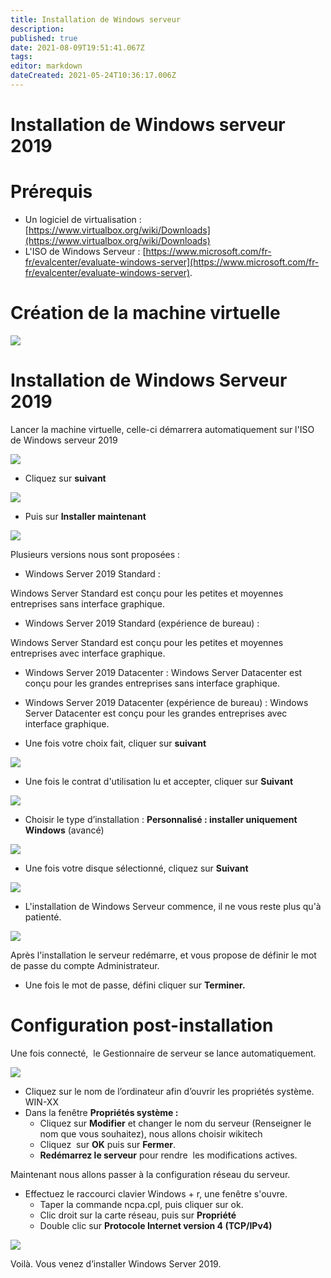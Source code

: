 ```yaml
---
title: Installation de Windows serveur
description: 
published: true
date: 2021-08-09T19:51:41.067Z
tags: 
editor: markdown
dateCreated: 2021-05-24T10:36:17.006Z
---
```


# Installation de Windows serveur 2019

# Prérequis

-   Un logiciel de virtualisation : [https://www.virtualbox.org/wiki/Downloads](https://www.virtualbox.org/wiki/Downloads)
-   L'ISO de Windows Serveur : [https://www.microsoft.com/fr-fr/evalcenter/evaluate-windows-server](https://www.microsoft.com/fr-fr/evalcenter/evaluate-windows-server).

# Création de la machine virtuelle

![](/images/conf_windows_serveur_2019.png)

# Installation de Windows Serveur 2019

Lancer la machine virtuelle, celle-ci démarrera automatiquement sur l'ISO de Windows serveur 2019

![](/images/install.png)

-   Cliquez sur **suivant** 

![](/images/install2.png)

-   Puis sur **Installer maintenant**

![](/images/install3.png)

Plusieurs versions nous sont proposées : 

-   Windows Server 2019 Standard :

Windows Server Standard est conçu pour les petites et moyennes entreprises sans interface graphique.

-   Windows Server 2019 Standard (expérience de bureau) :

Windows Server Standard est conçu pour les petites et moyennes entreprises avec interface graphique.

-   Windows Server 2019 Datacenter : Windows Server Datacenter est conçu pour les grandes entreprises sans interface graphique.
-   Windows Server 2019 Datacenter (expérience de bureau) : Windows Server Datacenter est conçu pour les grandes entreprises avec interface graphique.

-   Une fois votre choix fait, cliquer sur **suivant**

![](/images/install4.png)

-   Une fois le contrat d'utilisation lu et accepter, cliquer sur **Suivant**

![](/images/install6.png)

-   Choisir le type d’installation : **Personnalisé : installer uniquement Windows** (avancé)

![](/images/install7.png)

-   Une fois votre disque sélectionné, cliquez sur **Suivant**

![](/images/install8.png)

-   L'installation de Windows Serveur commence, il ne vous reste plus qu'à patienté.

![](/images/install9.png)

Après l'installation le serveur redémarre, et vous propose de définir le mot de passe du compte Administrateur.

-   Une fois le mot de passe, défini cliquer sur **Terminer.**

# **Configuration post-installation**

Une fois connecté,  le Gestionnaire de serveur se lance automatiquement.

![](/images/install10.png)

-   Cliquez sur le nom de l’ordinateur afin d’ouvrir les propriétés système. WIN-XX
-   Dans la fenêtre **Propriétés système :**
    -   Cliquez sur **Modifier** et changer le nom du serveur (Renseigner le nom que vous souhaitez), nous allons choisir wikitech
    -   Cliquez  sur **OK** puis sur **Fermer**.
    -   **Redémarrez le serveur** pour rendre  les modifications actives.

Maintenant nous allons passer à la configuration réseau du serveur.

-   Effectuez le raccourci clavier Windows + r, une fenêtre s'ouvre.
    -   Taper la commande ncpa.cpl, puis cliquer sur ok.
    -   Clic droit sur la carte réseau, puis sur **Propriété**
    -   Double clic sur **Protocole Internet version 4 (TCP/IPv4)**

![](/images/conf_ip.png)

Voilà. Vous venez d’installer Windows Server 2019.